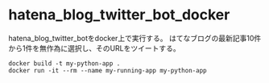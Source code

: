 # hatena_blog_twitter_bot_docker
hatena_blog_twitter_botをdocker上で実行する。
はてなブログの最新記事10件から1件を無作為に選択し、そのURLをツイートする。

```
docker build -t my-python-app .
docker run -it --rm --name my-running-app my-python-app
```
